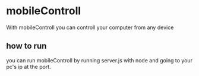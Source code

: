 # mobileControll
With mobileControll you can controll your computer from any device

## how to run
you can run mobileControll by running server.js with node and going to your pc's ip at the port.
